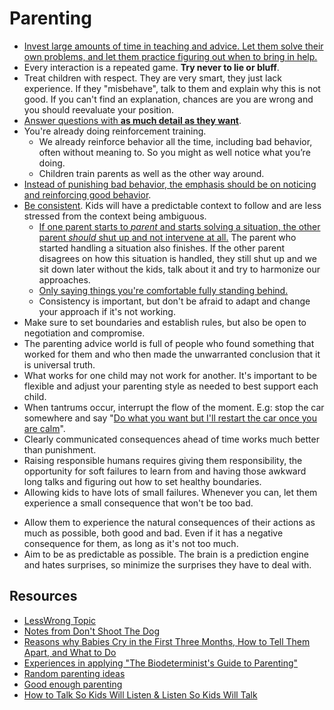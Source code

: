 # Parenting

- [Invest large amounts of time in teaching and advice. Let them solve their own problems, and let them practice figuring out when to bring in help.](https://www.lesswrong.com/posts/FKB7iEergZaC7PvQf/growing-independence)
- Every interaction is a repeated game. **Try never to lie or bluff**.
- Treat children with respect. They are very smart, they just lack experience. If they "misbehave", talk to them and explain why this is not good. If you can't find an explanation, chances are you are wrong and you should reevaluate your position.
- [Answer questions with **as much detail as they want**](https://www.lesswrong.com/posts/8gapy2nLy4wysXSGL/parenting-rules).
- You're already doing reinforcement training.
  - We already reinforce behavior all the time, including bad behavior, often without meaning to. So you might as well notice what you’re doing.
  - Children train parents as well as the other way around.
- [Instead of punishing bad behavior, the emphasis should be on noticing and reinforcing good behavior](https://www.lesswrong.com/posts/Cf2xxC3Yx9g6w7yXN/notes-from-don-t-shoot-the-dog).
- [Be consistent](https://www.jefftk.com/p/predictable-parenting). Kids will have a predictable context to follow and are less stressed from the context being ambiguous.
  - [If one parent starts to _parent_ and starts solving a situation, the other parent _should_ shut up and not intervene at all.](https://www.lesswrong.com/posts/BfP42fcnuMovbu5fe/grandpa-has-different-rules) The parent who started handling a situation also finishes. If the other parent disagrees on how this situation is handled, they still shut up and we sit down later without the kids, talk about it and try to harmonize our approaches.
  - [Only saying things you're comfortable fully standing behind.](https://www.jefftk.com/p/how-to-parent-more-predictably)
  - Consistency is important, but don't be afraid to adapt and change your approach if it's not working.
- Make sure to set boundaries and establish rules, but also be open to negotiation and compromise.
- The parenting advice world is full of people who found something that worked for them and who then made the unwarranted conclusion that it is universal truth.
- What works for one child may not work for another. It's important to be flexible and adjust your parenting style as needed to best support each child.
- When tantrums occur, interrupt the flow of the moment. E.g: stop the car somewhere and say "[Do what you want but I'll restart the car once you are calm](https://news.ycombinator.com/item?id=31204423)".
- Clearly communicated consequences ahead of time works much better than punishment.
- Raising responsible humans requires giving them responsibility, the opportunity for soft failures to learn from and having those awkward long talks and figuring out how to set healthy boundaries.
- Allowing kids to have lots of small failures. Whenever you can, let them experience a small consequence that won't be too bad.
* Allow them to experience the natural consequences of their actions as much as possible, both good and bad. Even if it has a negative consequence for them, as long as it's not too much.
* Aim to be as predictable as possible. The brain is a prediction engine and hates surprises, so minimize the surprises they have to deal with.

## Resources

- [LessWrong Topic](https://www.lesswrong.com/tag/parenting)
- [Notes from Don't Shoot The Dog](https://www.lesswrong.com/posts/Cf2xxC3Yx9g6w7yXN/notes-from-don-t-shoot-the-dog)
- [Reasons why Babies Cry in the First Three Months, How to Tell Them Apart, and What to Do](https://probablydance.com/2022/02/19/reasons-why-babies-cry-in-the-first-three-months-how-to-tell-them-apart-and-what-to-do/)
- [Experiences in applying "The Biodeterminist's Guide to Parenting"](https://www.lesswrong.com/posts/PAYMMgPi2L3MPP967/experiences-in-applying-the-biodeterminist-s-guide-to-1)
- [Random parenting ideas](https://www.lesswrong.com/posts/6vPvpTZTBqe6evmKL/some-random-parenting-ideas)
- [Good enough parenting](https://goodenoughparenting.com/)
- [How to Talk So Kids Will Listen & Listen So Kids Will Talk](https://www.amazon.com/How-Talk-Kids-Will-Listen/dp/1451663870/)
